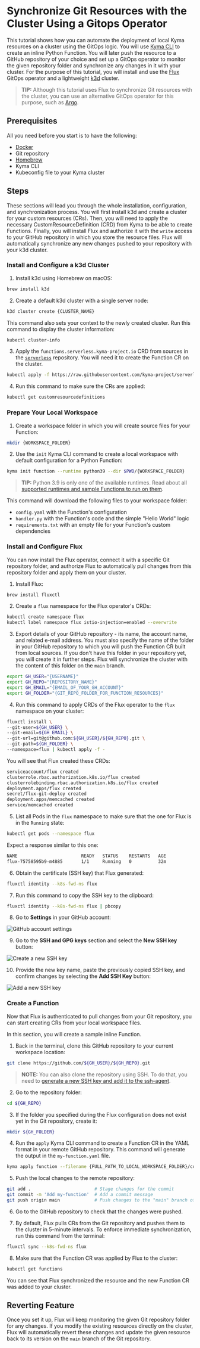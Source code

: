 # Synchronize Git Resources with the Cluster Using a Gitops Operator

This tutorial shows how you can automate the deployment of local Kyma resources on a cluster using the GitOps logic. You will use [Kyma CLI](https://github.com/kyma-project/cli) to create an inline Python Function. You will later push the resource to a GitHub repository of your choice and set up a GitOps operator to monitor the given repository folder and synchronize any changes in it with your cluster. For the purpose of this tutorial, you will install and use the [Flux](https://fluxcd.io/flux/get-started/) GitOps operator and a lightweight [k3d](https://k3d.io/) cluster.

>**TIP:** Although this tutorial uses Flux to synchronize Git resources with the cluster, you can use an alternative GitOps operator for this purpose, such as [Argo](https://argoproj.github.io/argo-cd/).

## Prerequisites

All you need before you start is to have the following:

- [Docker](https://www.docker.com/)
- Git repository
- [Homebrew](https://docs.brew.sh/Installation)
- Kyma CLI
- Kubeconfig file to your Kyma cluster

## Steps

These sections will lead you through the whole installation, configuration, and synchronization process. You will first install k3d and create a cluster for your custom resources (CRs). Then, you will need to apply the necessary CustomResourceDefinition (CRD) from Kyma to be able to create Functions. Finally, you will install Flux and authorize it with the `write` access to your GitHub repository in which you store the resource files. Flux will automatically synchronize any new changes pushed to your repository with your k3d cluster.

### Install and Configure a k3d Cluster

1. Install k3d using Homebrew on macOS:

  ```bash
  brew install k3d
  ```

2. Create a default k3d cluster with a single server node:

  ```bash
  k3d cluster create {CLUSTER_NAME}
  ```

  This command also sets your context to the newly created cluster. Run this command to display the cluster information:

  ```bash
  kubectl cluster-info
  ```

3. Apply the `functions.serverless.kyma-project.io` CRD from sources in the [`serverless`](https://github.com/kyma-project/serverless/tree/main/components/serverless/config/crd) repository. You will need it to create the Function CR on the cluster.

  ```bash
  kubectl apply -f https://raw.githubusercontent.com/kyma-project/serverless/main/components/serverless/config/crd/bases/serverless.kyma-project.io_functions.yaml
  ```
4. Run this command to make sure the CRs are applied:

  ```bash
  kubectl get customresourcedefinitions
  ```

### Prepare Your Local Workspace

1. Create a workspace folder in which you will create source files for your Function:

  ```bash
  mkdir {WORKSPACE_FOLDER}
  ```

2. Use the `init` Kyma CLI command to create a local workspace with default configuration for a Python Function:

  ```bash
  kyma init function --runtime python39 --dir $PWD/{WORKSPACE_FOLDER}
  ```

  >**TIP:** Python 3.9 is only one of the available runtimes. Read about all [supported runtimes and sample Functions to run on them](../technical-reference/07-10-sample-functions.md).

  This command will download the following files to your workspace folder:

  - `config.yaml`	with the Function's configuration
  - `handler.py` with the Function's code and the simple "Hello World" logic
  - `requirements.txt` with an empty file for your Function's custom dependencies

### Install and Configure Flux

You can now install the Flux operator, connect it with a specific Git repository folder, and authorize Flux to automatically pull changes from this repository folder and apply them on your cluster.

1. Install Flux:

  ```bash
  brew install fluxctl
  ```

2. Create a `flux` namespace for the Flux operator's CRDs:

  ```bash
  kubectl create namespace flux
  kubectl label namespace flux istio-injection=enabled --overwrite
  ```

3. Export details of your GitHub repository - its name, the account name, and related e-mail address. You must also specify the name of the folder in your GitHub repository to which you will push the Function CR built from local sources. If you don't have this folder in your repository yet, you will create it in further steps. Flux will synchronize the cluster with the content of this folder on the `main` branch.

  ```bash
  export GH_USER="{USERNAME}"
  export GH_REPO="{REPOSITORY_NAME}"
  export GH_EMAIL="{EMAIL_OF_YOUR_GH_ACCOUNT}"
  export GH_FOLDER="{GIT_REPO_FOLDER_FOR_FUNCTION_RESOURCES}"
  ```

4. Run this command to apply CRDs of the Flux operator to the `flux` namespace on your cluster:

  ```bash
  fluxctl install \
  --git-user=${GH_USER} \
  --git-email=${GH_EMAIL} \
  --git-url=git@github.com:${GH_USER}/${GH_REPO}.git \
  --git-path=${GH_FOLDER} \
  --namespace=flux | kubectl apply -f -
  ```

  You will see that Flux created these CRDs:

  ```bash
  serviceaccount/flux created
  clusterrole.rbac.authorization.k8s.io/flux created
  clusterrolebinding.rbac.authorization.k8s.io/flux created
  deployment.apps/flux created
  secret/flux-git-deploy created
  deployment.apps/memcached created
  service/memcached created
  ```

5. List all Pods in the `flux` namespace to make sure that the one for Flux is in the `Running` state:

  ```bash
  kubectl get pods --namespace flux
  ```

  Expect a response similar to this one:

  ```bash
  NAME                        READY   STATUS    RESTARTS   AGE
  flux-75758595b9-m4885       1/1     Running   0          32m
  ```

6. Obtain the certificate (SSH key) that Flux generated:

  ```bash
  fluxctl identity --k8s-fwd-ns flux
  ```

7. Run this command to copy the SSH key to the clipboard:

  ```bash
  fluxctl identity --k8s-fwd-ns flux | pbcopy
  ```

8. Go to **Settings** in your GitHub account:

  ![GitHub account settings](../../assets/svls-settings.png)

9. Go to the **SSH and GPG keys** section and select the **New SSH key** button:

  ![Create a new SSH key](../../assets/svls-create-ssh-key.png)

10. Provide the new key name, paste the previously copied SSH key, and confirm changes by selecting the **Add SSH Key** button:

  ![Add a new SSH key](../../assets/svls-add-ssh-key.png)

### Create a Function

Now that Flux is authenticated to pull changes from your Git repository, you can start creating CRs from your local workspace files.

In this section, you will create a sample inline Function.

1. Back in the terminal, clone this GitHub repository to your current workspace location:

  ```bash
  git clone https://github.com/${GH_USER}/${GH_REPO}.git
  ```
  >**NOTE:** You can also clone the repository using SSH. To do that, you need to [generate a new SSH key and add it to the ssh-agent](https://docs.github.com/en/authentication/connecting-to-github-with-ssh/generating-a-new-ssh-key-and-adding-it-to-the-ssh-agent).

2. Go to the repository folder:

  ```bash
  cd ${GH_REPO}
  ```

3. If the folder you specified during the Flux configuration does not exist yet in the Git repository, create it:

  ```bash
  mkdir ${GH_FOLDER}
  ```

4. Run the `apply` Kyma CLI command to create a Function CR in the YAML format in your remote GitHub repository. This command will generate the output in the `my-function.yaml` file.

  ```bash
  kyma apply function --filename {FULL_PATH_TO_LOCAL_WORKSPACE_FOLDER}/config.yaml --output yaml --dry-run > ./${GH_FOLDER}/my-function.yaml
  ```

5. Push the local changes to the remote repository:

  ```bash
  git add .                        # Stage changes for the commit
  git commit -m 'Add my-function'  # Add a commit message
  git push origin main             # Push changes to the "main" branch of your Git repository. If you have a repository with the "main" branch, use this command instead: git push origin main
  ```

6. Go to the GitHub repository to check that the changes were pushed.

7. By default, Flux pulls CRs from the Git repository and pushes them to the cluster in 5-minute intervals. To enforce immediate synchronization, run this command from the terminal:

  ```bash
  fluxctl sync --k8s-fwd-ns flux
  ```

8. Make sure that the Function CR was applied by Flux to the cluster:

  ```bash
  kubectl get functions
  ```
You can see that Flux synchronized the resource and the new Function CR was added to your cluster.

## Reverting Feature

Once you set it up, Flux will keep monitoring the given Git repository folder for any changes. If you modify the existing resources directly on the cluster, Flux will automatically revert these changes and update the given resource back to its version on the `main` branch of the Git repository.  
